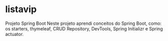 # listavip
Projeto Spring Boot
Neste projeto aprendi conceitos do Spring Boot, como: os starters, thymeleaf, CRUD Repository, DevTools, Spring Initializr e Spring actuator.
